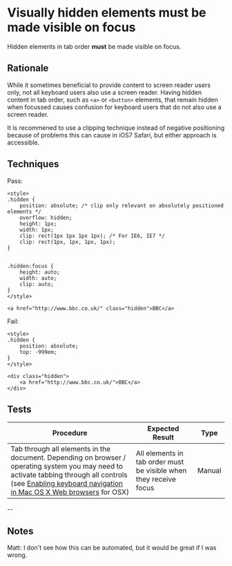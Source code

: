 # Visually hidden elements must be made visible on focus

Hidden elements in tab order **must** be made visible on focus.

## Rationale

While it sometimes beneficial to provide content to screen reader users only, not all keyboard users also use a screen reader. Having hidden content in tab order, such as `<a>` or `<button>` elements, that remain hidden when focussed causes confusion for keyboard users that do not also use a screen reader.

It is recommened to use a clipping technique instead of negative positioning because of problems this can cause in iOS7 Safari, but either approach is accessible.

## Techniques

Pass:

	<style>
	.hidden {
	    position: absolute; /* clip only relevant on absolutely positioned elements */
	    overflow: hidden;
	    height: 1px;
	    width: 1px;
	    clip: rect(1px 1px 1px 1px); /* For IE6, IE7 */
	    clip: rect(1px, 1px, 1px, 1px);
	}


	.hidden:focus {
	    height: auto;
	    width: auto;
	    clip: auto;
	}
	</style>

	<a href="http://www.bbc.co.uk/" class="hidden">BBC</a>

Fail:

	<style>
	.hidden {
		position: absolute;
		top: -999em;
	}
	</style>

	<div class="hidden">
		<a href="http://www.bbc.co.uk/">BBC</a>
	</div>

## Tests

| Procedure | Expected Result | Type | 
| --------- | --------------- | ---- |
| Tab through all elements in the document. Depending on browser / operating system you may need to activate tabbing through all controls (see [Enabling keyboard navigation in Mac OS X Web browsers](http://www.456bereastreet.com/archive/200906/enabling_keyboard_navigation_in_mac_os_x_web_browsers/) for OSX) | All elements in tab order must be visible when they receive focus | Manual |

--

## Notes

Matt: I don't see how this can be automated, but it would be great if I was wrong.